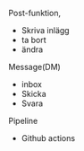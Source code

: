Post-funktion,
- Skriva inlägg
- ta bort
- ändra

Message(DM)
- inbox
- Skicka
- Svara

Pipeline
- Github actions

